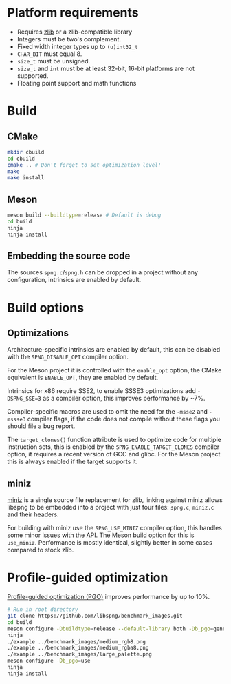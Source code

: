 # Platform requirements

* Requires [zlib](http://zlib.net) or a zlib-compatible library
* Integers must be two's complement.
* Fixed width integer types up to `(u)int32_t`
* `CHAR_BIT` must equal 8.
* `size_t` must be unsigned.
* `size_t` and `int` must be at least 32-bit, 16-bit platforms are not
supported.
* Floating point support and math functions

# Build

## CMake

```bash
mkdir cbuild
cd cbuild
cmake .. # Don't forget to set optimization level!
make
make install
```

## Meson

```bash
meson build --buildtype=release # Default is debug
cd build
ninja
ninja install
```

## Embedding the source code

The sources `spng.c`/`spng.h` can be dropped in a project without
any configuration, intrinsics are enabled by default.

# Build options

## Optimizations

Architecture-specific intrinsics are enabled by default,
this can be disabled with the `SPNG_DISABLE_OPT` compiler option.

For the Meson project it is controlled with the `enable_opt` option,
the CMake equivalent is `ENABLE_OPT`, they are enabled by default.

Intrinsics for x86 require SSE2, to enable SSSE3 optimizations
add `-DSPNG_SSE=3` as a compiler option, this improves performance by ~7%.

Compiler-specific macros are used to omit the need for the `-msse2` and
`-mssse3` compiler flags, if the code does not compile without these flags
you should file a bug report.

The `target_clones()` function attribute is used to optimize code
for multiple instruction sets, this is enabled by the
`SPNG_ENABLE_TARGET_CLONES` compiler option, it requires a recent version
of GCC and glibc.
For the Meson project this is always enabled if the target supports it.

## miniz

[miniz](https://github.com/richgel999/miniz) is a single source file replacement for zlib,
linking against miniz allows libspng to be embedded into a project with just
four files: `spng.c`, `miniz.c` and their headers.

For building with miniz use the `SPNG_USE_MINIZ` compiler option,
this handles some minor issues with the API.
The Meson build option for this is `use_miniz`.
Performance is mostly identical, slightly better in some cases
compared to stock zlib.

# Profile-guided optimization

[Profile-guided optimization (PGO)](https://clang.llvm.org/docs/UsersManual.html#profile-guided-optimization)
improves performance by up to 10%.

```bash
# Run in root directory
git clone https://github.com/libspng/benchmark_images.git
cd build
meson configure -Dbuildtype=release --default-library both -Db_pgo=generate
ninja
./example ../benchmark_images/medium_rgb8.png
./example ../benchmark_images/medium_rgba8.png
./example ../benchmark_images/large_palette.png
meson configure -Db_pgo=use
ninja
ninja install
```
